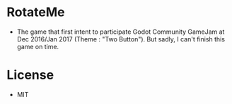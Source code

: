 # RotateMe
- The game that first intent to participate Godot Community GameJam at Dec 2016/Jan 2017 (Theme : "Two Button"). But sadly, I can't finish this game on time.

# License
- MIT
